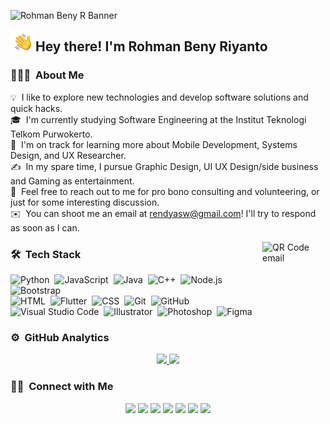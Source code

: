 ![Rohman Beny R Banner](https://github.com/RohmanBenyRiyanto/Beny/blob/master/assets/Rohman%20Beny%20R%20Banner.png?raw=true)

<img alt="Night Coding" src="./assets/Hand%20Wave.gif" width='40' align="left"/><h2>Hey there! I'm Rohman Beny Riyanto</h2>

<!-- ## 👋 &nbsp;Hey there! I'm Rohman Beny Riyanto -->

### 👨🏻‍💻 &nbsp;About Me

💡 &nbsp;I like to explore new technologies and develop software solutions and quick hacks.\
🎓 &nbsp;I'm currently studying Software Engineering at the Institut Teknologi Telkom Purwokerto.\
🌱 &nbsp;I'm on track for learning more about Mobile Development, Systems Design, and UX Researcher.\
✍️ &nbsp;️In my spare time, I pursue Graphic Design, UI UX Design/side business and Gaming as entertainment.\
💬 &nbsp;Feel free to reach out to me for pro bono consulting and volunteering, or just for some interesting discussion.\
✉️ &nbsp;You can shoot me an email at rendyasw@gmail.com! I'll try to respond as soon as I can.

<img alt="QR Code email" src="https://github.com/RohmanBenyRiyanto/Beny/blob/master/assets/QR%20Code%20email.png?raw=true" width="101" height="137" align="right"/>

### 🛠 &nbsp;Tech Stack

![Python](https://img.shields.io/badge/-Python-05122A?style=flat&logo=python)&nbsp;
![JavaScript](https://img.shields.io/badge/-JavaScript-05122A?style=flat&logo=javascript)&nbsp;
![Java](https://img.shields.io/badge/-Java-05122A?style=flat&logo=Java&logoColor=FFA518)&nbsp;
![C++](https://img.shields.io/badge/-C++-05122A?style=flat&logo=C%2B%2B&logoColor=00599C)&nbsp;
![Node.js](https://img.shields.io/badge/-Node.js-05122A?style=flat&logo=node.js)&nbsp;
![Bootstrap](https://img.shields.io/badge/-Bootstrap-05122A?style=flat&logo=bootstrap&logoColor=563D7C)\
![HTML](https://img.shields.io/badge/-HTML-05122A?style=flat&logo=HTML5)&nbsp;
![Flutter](https://img.shields.io/badge/-Flutter-05122A?style=flat&logo=Flutter)&nbsp;
![CSS](https://img.shields.io/badge/-CSS-05122A?style=flat&logo=CSS3&logoColor=1572B6)&nbsp;
![Git](https://img.shields.io/badge/-Git-05122A?style=flat&logo=git)&nbsp;
![GitHub](https://img.shields.io/badge/-GitHub-05122A?style=flat&logo=github)&nbsp;
![Visual Studio Code](https://img.shields.io/badge/-Visual%20Studio%20Code-05122A?style=flat&logo=visual-studio-code&logoColor=007ACC)&nbsp;
![Illustrator](https://img.shields.io/badge/-Illustrator-05122A?style=flat&logo=adobe-illustrator)&nbsp;
![Photoshop](https://img.shields.io/badge/-Photoshop-05122A?style=flat&logo=adobe-photoshop)&nbsp;
![Figma](https://img.shields.io/badge/-figma-05122A?style=flat&logo=figma)

### ⚙️ &nbsp;GitHub Analytics

<p align="center">
<a href="https://github.com/RohmanBenyRiyanto">
  <img height="150em" src="https://github-readme-stats-eight-theta.vercel.app/api?username=RohmanBenyRiyanto&show_icons=true&theme=algolia&include_all_commits=true&count_private=true"/>
  <img height="150em" src="https://github-readme-stats-eight-theta.vercel.app/api/top-langs/?username=RohmanBenyRiyanto&layout=compact&langs_count=8&theme=algolia"/>
</a>
</p>

### 🤝🏻 &nbsp;Connect with Me

<p align="center">
<a href="https://www.rohmanbenyriyanto.com"><img src="https://img.shields.io/badge/-rohmanbenyriyanto.com-3423A6?style=flat&logo=Google-Chrome&logoColor=white"/></a>
<a href="https://www.linkedin.com/in/rohman-beny/"><img src="https://img.shields.io/badge/-rohman%20beny-0077B5?style=flat&logo=Linkedin&logoColor=white"/></a>
<a href="mailto:rendyasw@gmail.com"><img src="https://img.shields.io/badge/-rendyasw@gmail.com-D14836?style=flat&logo=Gmail&logoColor=white"/></a>
<a href="https://www.instagram.com/cimonn_/"><img src="https://img.shields.io/badge/-@رحمن بيني-E4405F?style=flat&logo=Instagram&logoColor=white"/></a>
<a href="https://web.facebook.com/rohman.b.riyanto"><img src="https://img.shields.io/badge/-@Rohman Beni-1877F2?style=flat&logo=Facebook&logoColor=white"/></a>
<a href="https://dribbble.com/rohmanbenyr"><img src="https://img.shields.io/badge/-@RohmanBenyR-BD081C?style=flat&logo=dribbble&logoColor=white"/></a>
<a href="https://www.behance.net/riyanbeny"><img src="https://img.shields.io/badge/-@Riyan Beny-1769FF?style=flat&logo=Behance&logoColor=white"/></a>
</p>
